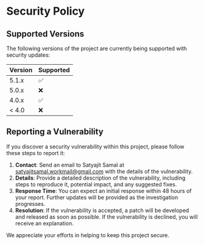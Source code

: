 # Security Policy

## Supported Versions

The following versions of the project are currently being supported with security updates:

| Version | Supported          |
| ------- | ------------------ |
| 5.1.x   | ✅                 |
| 5.0.x   | ❌                 |
| 4.0.x   | ✅                 |
| < 4.0   | ❌                 |

## Reporting a Vulnerability

If you discover a security vulnerability within this project, please follow these steps to report it:

1. **Contact**: Send an email to Satyajit Samal at [satyajitsamal.workmail@gmail.com](mailto:satyajitsamal.workmail@gmail.com) with the details of the vulnerability.
2. **Details**: Provide a detailed description of the vulnerability, including steps to reproduce it, potential impact, and any suggested fixes.
3. **Response Time**: You can expect an initial response within 48 hours of your report. Further updates will be provided as the investigation progresses.
4. **Resolution**: If the vulnerability is accepted, a patch will be developed and released as soon as possible. If the vulnerability is declined, you will receive an explanation.

We appreciate your efforts in helping to keep this project secure.